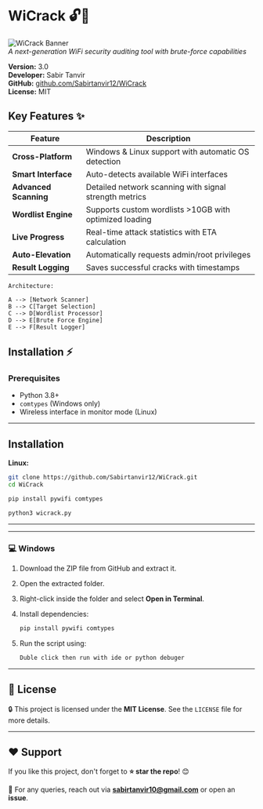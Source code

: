 # WiCrack 🔓📡

![WiCrack Banner](https://i.postimg.cc/nzW6GN6D/Screenshot-2025-05-27-111520.png)  
*A next-generation WiFi security auditing tool with brute-force capabilities*

**Version:** 3.0  
**Developer:** Sabir Tanvir  
**GitHub:** [github.com/Sabirtanvir12/WiCrack](https://github.com/Sabirtanvir12/WiCrack)  
**License:** MIT  

## Key Features ✨

| Feature | Description |
|---------|-------------|
| **Cross-Platform** | Windows & Linux support with automatic OS detection |
| **Smart Interface** | Auto-detects available WiFi interfaces |
| **Advanced Scanning** | Detailed network scanning with signal strength metrics |
| **Wordlist Engine** | Supports custom wordlists >10GB with optimized loading |
| **Live Progress** | Real-time attack statistics with ETA calculation |
| **Auto-Elevation** | Automatically requests admin/root privileges |
| **Result Logging** | Saves successful cracks with timestamps |

    Architecture:

    A --> [Network Scanner]
    B --> C[Target Selection]
    C --> D[Wordlist Processor]
    D --> E[Brute Force Engine]
    E --> F[Result Logger]

## Installation ⚡

### Prerequisites
- Python 3.8+
- `comtypes` (Windows only)
- Wireless interface in monitor mode (Linux)
---
## Installation  
**Linux:**

   ```bash
  git clone https://github.com/Sabirtanvir12/WiCrack.git
  cd WiCrack
  ```

  ```bash
  pip install pywifi comtypes
  ```

  ```bash
  python3 wicrack.py
  ```
---
---
### 💻 Windows
1. Download the ZIP file from GitHub and extract it.
2. Open the extracted folder.
3. Right-click inside the folder and select **Open in Terminal**.
4. Install dependencies:
   ```powershell
   pip install pywifi comtypes
   ```

5. Run the script using:
   ```powershell
   Duble click then run with ide or python debuger
   ```

---
   ## 📜 License

🔒 This project is licensed under the **MIT License**. See the `LICENSE` file for more details.  

---
## ❤️ Support

If you like this project, don't forget to **⭐ star the repo**! 😊  

📧 For any queries, reach out via **[sabirtanvir10@gmail.com](mailto:sabirtanvir10@gmail.com)** or open an **issue**. 
